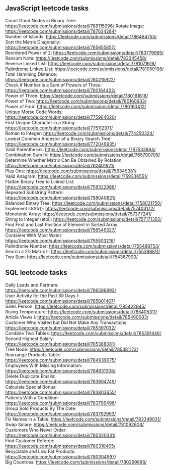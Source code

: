 ## JavaScript leetcode tasks
Count Good Nodes in Binary Tree: https://leetcode.com/submissions/detail/789115096/
Rotate Image: https://leetcode.com/submissions/detail/787024284/  
Number of Islands: https://leetcode.com/submissions/detail/786464753/  
Sort the Matrix Diagonally: https://leetcode.com/submissions/detail/785655857/  
Reordered Power of 2: https://leetcode.com/submissions/detail/783779985/  
Ransom Note: https://leetcode.com/submissions/detail/783345458/  
Reverse Linked List: https://leetcode.com/submissions/detail/781071616/  
Palindrome Linked List: https://leetcode.com/submissions/detail/781050198/  
Total Hamming Distance: https://leetcode.com/submissions/detail/780215922/  
Check if Number is a Sum of Powers of Three: https://leetcode.com/submissions/detail/780164422/  
Power of Three: https://leetcode.com/submissions/detail/780161616/  
Power of Two: https://leetcode.com/submissions/detail/780160933/  
Power of Four: https://leetcode.com/submissions/detail/780160412/  
Unique Morse Code Words: https://leetcode.com/submissions/detail/775964020/  
First Unique Character in a String: https://leetcode.com/submissions/detail/775112971/  
Roman to Integer: https://leetcode.com/submissions/detail/774250324/  
Lowest Common Ancestor of a Binary Search Tree: https://leetcode.com/submissions/detail/772049935/  
Valid Parentheses: https://leetcode.com/submissions/detail/767533664/  
Combination Sum IV: https://leetcode.com/submissions/detail/765790709/  
Determine Whether Matrix Can Be Obtained By Rotation: https://leetcode.com/submissions/detail/762401621/  
Plus One: https://leetcode.com/submissions/detail/759349381/  
Valid Anagram: https://leetcode.com/submissions/detail/759336551/  
Flatten Binary Tree to Linked List: https://leetcode.com/submissions/detail/758322986/  
Repeated Substring Pattern: https://leetcode.com/submissions/detail/758040821/  
Balanced Binary Tree: https://leetcode.com/submissions/detail/758031750/  
Implement strStr(): https://leetcode.com/submissions/detail/757403172/  
Monotonic Array: https://leetcode.com/submissions/detail/757377241/  
String to Integer (atoi): https://leetcode.com/submissions/detail/757171352/  
Find First and Last Position of Element in Sorted Array: https://leetcode.com/submissions/detail/756545327/  
Container With Most Water: https://leetcode.com/submissions/detail/755503216/  
Palindrome Number: https://leetcode.com/submissions/detail/755488753/  
Search a 2D Matrix II: https://leetcode.com/submissions/detail/755398811/  
Two Sum: https://leetcode.com/submissions/detail/754367900/  


## SQL leetcode tasks  
Daily Leads and Partners: https://leetcode.com/submissions/detail/786596893/  
User Activity for the Past 30 Days I: https://leetcode.com/submissions/detail/785801467/  
Sales Person: https://leetcode.com/submissions/detail/785422945/  
Rising Temperature: https://leetcode.com/submissions/detail/785405311/  
Article Views I: https://leetcode.com/submissions/detail/785400083/  
Customer Who Visited but Did Not Make Any Transactions: https://leetcode.com/submissions/detail/785397032/  
Combine Two Tables: https://leetcode.com/submissions/detail/785391446/  
Second Highest Salary: https://leetcode.com/submissions/detail/785388081/  
Tree Node: https://leetcode.com/submissions/detail/785381173/  
Rearrange Products Table: https://leetcode.com/submissions/detail/784939075/  
Employees With Missing Information: https://leetcode.com/submissions/detail/784931308/  
Delete Duplicate Emails: https://leetcode.com/submissions/detail/783804749/  
Calculate Special Bonus: https://leetcode.com/submissions/detail/783803655/  
Patients With a Condition: https://leetcode.com/submissions/detail/783796496/  
Group Sold Products By The Date: https://leetcode.com/submissions/detail/783792993/  
Fix Names in a Table: https://leetcode.com/submissions/detail/783349031/  
Swap Salary: https://leetcode.com/submissions/detail/781092604/  
Customers Who Never Order: https://leetcode.com/submissions/detail/780320341/  
Find Customer Referee: https://leetcode.com/submissions/detail/780310405/  
Recyclable and Low Fat Products: https://leetcode.com/submissions/detail/780304997/  
Big Countries: https://leetcode.com/submissions/detail/780299888/  
